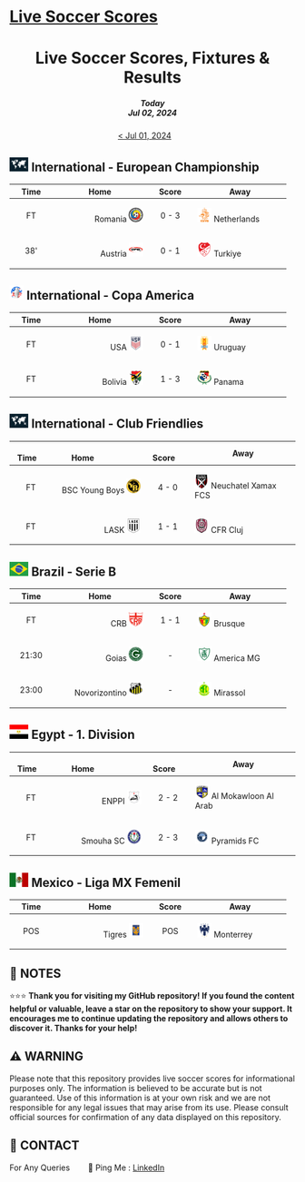 [Live Soccer Scores](https://github.com/ErcinDedeoglu/LiveSoccerScores)
==========

<h1 align="center">Live Soccer Scores, Fixtures & Results</h1>
<h5 align="center">Today<br/>Jul 02, 2024</h5>

<div align="center">

[&lt; Jul 01, 2024](</archive/2024/07/2024-07-01.md>)&emsp;&emsp;

</div>

## <img src="/static/logos/International-European Championship.png" height="25px"> International - European Championship

<div align="center">

&emsp;Time&emsp; | &emsp;&emsp;&emsp;&emsp;Home&emsp;&emsp;&emsp;&emsp; | &emsp;Score&emsp; | &emsp;&emsp;&emsp;&emsp;Away&emsp;&emsp;&emsp;&emsp; |
| ------------ | ------------ | ------------ | ------------ |
| <p align="center">FT</p> | <p align="right">Romania <img src="/static/logos/Romania.png" height="25px"></p> | <p align="center">0 - 3</p> | <p align="left"><img src="/static/logos/Netherlands.png" height="25px"> Netherlands</p> |
| <p align="center">38'</p> | <p align="right">Austria <img src="/static/logos/Austria.png" height="25px"></p> | <p align="center">0 - 1</p> | <p align="left"><img src="/static/logos/Turkiye.png" height="25px"> Turkiye</p> |
</div>


## <img src="/static/logos/International-Copa America.png" height="25px"> International - Copa America

<div align="center">

&emsp;Time&emsp; | &emsp;&emsp;&emsp;&emsp;Home&emsp;&emsp;&emsp;&emsp; | &emsp;Score&emsp; | &emsp;&emsp;&emsp;&emsp;Away&emsp;&emsp;&emsp;&emsp; |
| ------------ | ------------ | ------------ | ------------ |
| <p align="center">FT</p> | <p align="right">USA <img src="/static/logos/USA.png" height="25px"></p> | <p align="center">0 - 1</p> | <p align="left"><img src="/static/logos/Uruguay.png" height="25px"> Uruguay</p> |
| <p align="center">FT</p> | <p align="right">Bolivia <img src="/static/logos/Bolivia.png" height="25px"></p> | <p align="center">1 - 3</p> | <p align="left"><img src="/static/logos/Panama.png" height="25px"> Panama</p> |
</div>


## <img src="/static/logos/International-Club Friendlies.png" height="25px"> International - Club Friendlies

<div align="center">

&emsp;Time&emsp; | &emsp;&emsp;&emsp;&emsp;Home&emsp;&emsp;&emsp;&emsp; | &emsp;Score&emsp; | &emsp;&emsp;&emsp;&emsp;Away&emsp;&emsp;&emsp;&emsp; |
| ------------ | ------------ | ------------ | ------------ |
| <p align="center">FT</p> | <p align="right">BSC Young Boys <img src="/static/logos/BSC Young Boys.png" height="25px"></p> | <p align="center">4 - 0</p> | <p align="left"><img src="/static/logos/Neuchatel Xamax FCS.png" height="25px"> Neuchatel Xamax FCS</p> |
| <p align="center">FT</p> | <p align="right">LASK <img src="/static/logos/LASK.png" height="25px"></p> | <p align="center">1 - 1</p> | <p align="left"><img src="/static/logos/CFR Cluj.png" height="25px"> CFR Cluj</p> |
</div>


## <img src="/static/logos/Brazil-Serie B.png" height="25px"> Brazil - Serie B

<div align="center">

&emsp;Time&emsp; | &emsp;&emsp;&emsp;&emsp;Home&emsp;&emsp;&emsp;&emsp; | &emsp;Score&emsp; | &emsp;&emsp;&emsp;&emsp;Away&emsp;&emsp;&emsp;&emsp; |
| ------------ | ------------ | ------------ | ------------ |
| <p align="center">FT</p> | <p align="right">CRB <img src="/static/logos/CRB.png" height="25px"></p> | <p align="center">1 - 1</p> | <p align="left"><img src="/static/logos/Brusque.png" height="25px"> Brusque</p> |
| <p align="center">21:30</p> | <p align="right">Goias <img src="/static/logos/Goias.png" height="25px"></p> | <p align="center">-</p> | <p align="left"><img src="/static/logos/America MG.png" height="25px"> America MG</p> |
| <p align="center">23:00</p> | <p align="right">Novorizontino <img src="/static/logos/Novorizontino.png" height="25px"></p> | <p align="center">-</p> | <p align="left"><img src="/static/logos/Mirassol.png" height="25px"> Mirassol</p> |
</div>


## <img src="/static/logos/Egypt-1. Division.png" height="25px"> Egypt - 1. Division

<div align="center">

&emsp;Time&emsp; | &emsp;&emsp;&emsp;&emsp;Home&emsp;&emsp;&emsp;&emsp; | &emsp;Score&emsp; | &emsp;&emsp;&emsp;&emsp;Away&emsp;&emsp;&emsp;&emsp; |
| ------------ | ------------ | ------------ | ------------ |
| <p align="center">FT</p> | <p align="right">ENPPI <img src="/static/logos/ENPPI.png" height="25px"></p> | <p align="center">2 - 2</p> | <p align="left"><img src="/static/logos/Al Mokawloon Al Arab.png" height="25px"> Al Mokawloon Al Arab</p> |
| <p align="center">FT</p> | <p align="right">Smouha SC <img src="/static/logos/Smouha SC.png" height="25px"></p> | <p align="center">2 - 3</p> | <p align="left"><img src="/static/logos/Pyramids FC.png" height="25px"> Pyramids FC</p> |
</div>


## <img src="/static/logos/Mexico-Liga MX Femenil.png" height="25px"> Mexico - Liga MX Femenil

<div align="center">

&emsp;Time&emsp; | &emsp;&emsp;&emsp;&emsp;Home&emsp;&emsp;&emsp;&emsp; | &emsp;Score&emsp; | &emsp;&emsp;&emsp;&emsp;Away&emsp;&emsp;&emsp;&emsp; |
| ------------ | ------------ | ------------ | ------------ |
| <p align="center">POS</p> | <p align="right">Tigres <img src="/static/logos/Tigres.png" height="25px"></p> | <p align="center">POS</p> | <p align="left"><img src="/static/logos/Monterrey.png" height="25px"> Monterrey</p> |
</div>





## 📝 NOTES

⭐⭐⭐ **Thank you for visiting my GitHub repository! If you found the content helpful or valuable, leave a star on the repository to show your support. It encourages me to continue updating the repository and allows others to discover it. Thanks for your help!**


## ⚠️ WARNING

Please note that this repository provides live soccer scores for informational purposes only. The information is believed to be accurate but is not guaranteed. Use of this information is at your own risk and we are not responsible for any legal issues that may arise from its use. Please consult official sources for confirmation of any data displayed on this repository.


## 📨 CONTACT

For Any Queries
&emsp;&emsp;🏓 Ping Me : [LinkedIn](https://www.linkedin.com/in/ercindedeoglu/)
